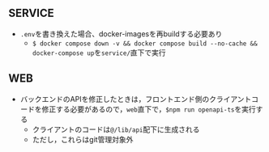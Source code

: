 ## SERVICE
- `.env`を書き換えた場合、docker-imagesを再buildする必要あり
  - `$ docker compose down -v && docker compose build --no-cache && docker-compose up`を`service/`直下で実行

## WEB

- バックエンドのAPIを修正したときは，フロントエンド側のクライアントコードを修正する必要があるので，`web`直下で，`$npm run openapi-ts`を実行する
  - クライアントのコードは`@/lib/api`配下に生成される
  - ただし，これらはgit管理対象外
